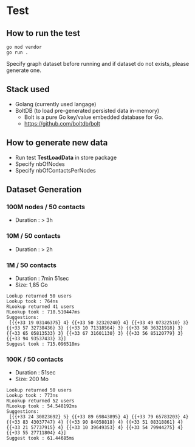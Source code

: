 # Test

## How to run the test
```
go mod vendor
go run .
```
Specify graph dataset before running and if dataset do not exists, please generate one.

## Stack used
- Golang (currently used langage)
- BoltDB (to load pre-generated persisted data in-memory)
  - Bolt is a pure Go key/value embedded database for Go.
  - https://github.com/boltdb/bolt

## How to generate new data
- Run test **TestLoadData** in store package
- Specify nbOfNodes
- Specify nbOfContactsPerNodes

## Dataset Generation

### 100M nodes / 50 contacts
- Duration : > 3h

### 10M / 50 contacts
- Duration : > 2h

### 1M / 50 contacts
- Duration : 7min 51sec
- Size: 1,85 Go

```
Lookup returned 50 users 
Lookup took : 764ns 
RLookup returned 41 users 
RLookup took : 718.510447ms 
Suggestions:
 [{{+33 19 03146375} 4} {{+33 50 32320240} 4} {{+33 49 07322510} 3} {{+33 57 32738436} 3} {{+33 10 71318564} 3} {{+33 58 36321918} 3} {{+33 65 05813533} 3} {{+33 67 31601130} 3} {{+33 56 85120779} 3} {{+33 94 93537433} 3}]
Suggest took : 715.096518ms
```

### 100K / 50 contacts
- Duration : 51sec
- Size: 200 Mo

```
Lookup returned 50 users 
Lookup took : 773ns 
RLookup returned 52 users 
RLookup took : 54.548192ms 
Suggestions:
 [{{+33 24 30823692} 5} {{+33 89 69843895} 4} {{+33 79 65783203} 4} {{+33 83 43037747} 4} {{+33 90 84058818} 4} {{+33 51 08318861} 4} {{+33 21 57737915} 4} {{+33 10 39649353} 4} {{+33 54 79944275} 4} {{+33 55 27711804} 4}]
Suggest took : 61.44685ms
```
